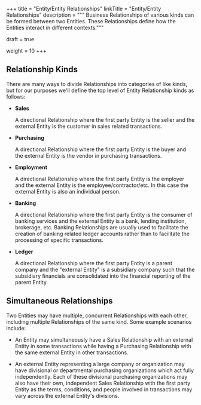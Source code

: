+++
title = "Entity/Entity Relationships"
linkTitle = "Entity/Entity Relationships"
description = """
Business Relationships of various kinds can be formed between two Entities.  These Relationships
define how the Entities interact in different contexts."""

draft = true

weight = 10
+++
## Relationship Kinds

There are many ways to divide Relationships into categories of like kinds, but for our purposes
we'll define the top level of Entity Relationship kinds as follows:

  * __Sales__

    A directional Relationship where the first party Entity is the seller and the external Entity
    is the customer in sales related transactions.

  * __Purchasing__

    A directional Relationship where the first party Entity is the buyer and the external Entity
    is the vendor in purchasing transactions.

  * __Employment__

    A directional Relationship where the first party Entity is the employer and the external
    Entity is the employee/contractor/etc.  In this case the external Entity is also an individual
    person.

  * __Banking__

    A directional Relationship where the first party Entity is the consumer of banking services
    and the external Entity is a bank, lending institution, brokerage, etc. Banking Relationships
    are usually used to facilitate the creation of banking related ledger accounts rather than to
    facilitate the processing of specific transactions.

  * __Ledger__

    A directional Relationship where the first party Entity is a parent company and the "external
    Entity" is a subsidiary company such that the subsidiary financials are consolidated into the
    financial reporting of the parent Entity.

## Simultaneous Relationships

Two Entities may have multiple, concurrent Relationships with each other, including multiple
Relationships of the same kind.  Some example scenarios include:

  * An Entity may simultaneously have a Sales Relationship with an external Entity in some
    transactions while having a Purchasing Relationship with the same external Entity in other
    transactions.

  * An external Entity representing a large company or organization may have divisional or
    departmental purchasing organizations which act fully independently.  Each of these divisional
    purchasing organizations may also have their own, independent Sales Relationship with the
    first party Entity as the terms, conditions, and people involved in transactions may vary
    across the external Entity's divisions.